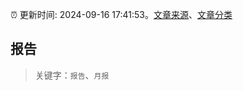 :alarm_clock: 更新时间: 2024-09-16 17:41:53。[文章来源](/README.md)、[文章分类](/TAGS.md)

## 报告


> 关键字：`报告`、`月报`




